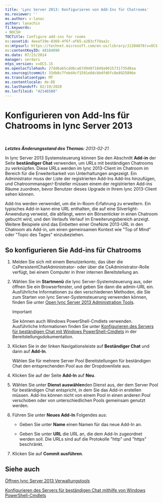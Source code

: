 ```yaml
---
title: 'Lync Server 2013: Konfigurieren von Add-Ins für Chatrooms'
ms.reviewer: ''
ms.author: v-lanac
author: lanachin
f1.keywords:
- NOCSH
TOCTitle: Configure add-ins for rooms
ms:assetid: 4eeaf19e-8369-4f6f-af65-a283cf7daa1c
ms:mtpsurl: https://technet.microsoft.com/en-us/library/JJ204878(v=OCS.15)
ms:contentKeyID: 48184090
ms.date: 07/23/2014
manager: serdars
mtps_version: v=OCS.15
ms.openlocfilehash: 27dd6ab5cdd6ca67d94071049a9615731735d8aa
ms.sourcegitcommit: 33db8c7febd4cf1591e8dcbbdfd6fc8e8925896e
ms.translationtype: MT
ms.contentlocale: de-DE
ms.lasthandoff: 02/19/2020
ms.locfileid: "42146588"
---
```

<div data-xmlns="http://www.w3.org/1999/xhtml">

<div class="topic" data-xmlns="http://www.w3.org/1999/xhtml" data-msxsl="urn:schemas-microsoft-com:xslt" data-cs="http://msdn.microsoft.com/">

<div data-asp="https://msdn2.microsoft.com/asp">

# <a name="configure-add-ins-for-rooms-in-lync-server-2013"></a>Konfigurieren von Add-Ins für Chatrooms in lync Server 2013

</div>

<div id="mainSection">

<div id="mainBody">

<span> </span>

_**Letztes Änderungsstand des Themas:** 2013-02-21_

In lync Server 2013 Systemsteuerung können Sie den Abschnitt **Add-in** der Seite **beständiger Chat** verwenden, um URLs mit beständigen Chatrooms zu verknüpfen. Diese URLs werden im lync 2013-Client im Chatroom im Bereich für die Erweiterbarkeit von Unterhaltungen angezeigt. Ein Administrator muss der Liste der registrierten Add-Ins Add-Ins hinzufügen, und Chatroommanager/-Ersteller müssen einem der registrierten Add-ins Räume zuordnen, bevor Benutzer dieses Upgrade in Ihrem lync 2013-Client sehen können.

Add-Ins werden verwendet, um die in-Room-Erfahrung zu erweitern. Ein typisches Add-in kann eine URL enthalten, die auf eine Silverlight-Anwendung verweist, die abfängt, wenn ein Börsenticker in einen Chatroom gebucht wird, und den Verlaufs Verlauf im Erweiterungsbereich anzeigt. Weitere Beispiele sind das Einbetten einer OneNote 2013-URL in den Chatroom als Add-in, um einen gemeinsamen Kontext wie "Top of Mind" oder "Topic des Tages" einzubeziehen.

<div>

## <a name="to-configure-add-ins-for-chat-rooms"></a>So konfigurieren Sie Add-ins für Chatrooms

1.  Melden Sie sich mit einem Benutzerkonto, das über die CsPersistentChatAdministrator- oder über die CsAdministrator-Rolle verfügt, bei einem Computer in Ihrer internen Bereitstellung an.

2.  Wählen Sie im **Startmenü** die lync Server-Systemsteuerung aus, oder öffnen Sie ein Browserfenster, und geben Sie dann die admin-URL ein. Ausführliche Informationen zu den verschiedenen Methoden, die Sie zum Starten von lync Server-Systemsteuerung verwenden können, finden Sie unter [Open lync Server 2013 Administration Tools](lync-server-2013-open-lync-server-administrative-tools.md).
    
    <div>
    

    > [!IMPORTANT]  
    > Sie können auch Windows PowerShell-Cmdlets verwenden. Ausführliche Informationen finden Sie unter <A href="configuring-persistent-chat-server-by-using-windows-powershell-cmdlets.md">Konfigurieren des Servers für beständigen Chat mit Windows PowerShell-Cmdlets</A> in der Bereitstellungsdokumentation.

    
    </div>

3.  Klicken Sie in der linken Navigationsleiste auf **Beständiger Chat** und dann auf **Add-In**.
    
    Wählen Sie für mehrere Server Pool Bereitstellungen für beständigen Chat den entsprechenden Pool aus der Dropdownliste aus.

4.  Klicken Sie auf der Seite **Add-In** auf **Neu**.

5.  Wählen Sie unter **Dienst auswählen**den Dienst aus, der dem Server Pool für beständigen Chat entspricht, in dem Sie das Add-in erstellen müssen. Add-Ins können nicht von einem Pool in einen anderen Pool verschoben oder von unterschiedlichen Pools gemeinsam genutzt werden.

6.  Führen Sie unter **Neues Add-In** Folgendes aus:
    
      - Geben Sie unter **Name** einen Namen für das neue Add-In an.
    
      - Geben Sie unter **URL** die URL an, die dem Add-In zugeordnet werden soll. Die URLs sind auf die Protokolle "http" und "https" beschränkt.

7.  Klicken Sie auf **Commit ausführen**.

</div>

<div>

## <a name="see-also"></a>Siehe auch


[Öffnen lync Server 2013 Verwaltungstools](lync-server-2013-open-lync-server-administrative-tools.md)  


[Konfigurieren des Servers für beständigen Chat mithilfe von Windows PowerShell-Cmdlets](configuring-persistent-chat-server-by-using-windows-powershell-cmdlets.md)  
  

</div>

</div>

<span> </span>

</div>

</div>

</div>

